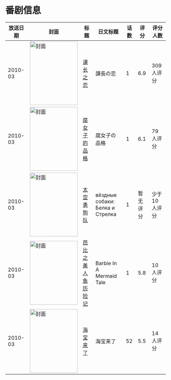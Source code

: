 # 番剧信息

|放送日期|封面|标题|日文标题|话数|评分|评分人数|
|---|---|---|---|---|---|---|
|2010-03|<img src="//lain.bgm.tv/pic/cover/c/a9/c3/4871_iTI9I.jpg" alt="封面" style="width:150px;height:200px;object-fit:cover;">|[课长之恋](https://bangumi.tv/subject/4871)|課長の恋|1|6.9|309人评分|
|2010-03|<img src="//lain.bgm.tv/pic/cover/c/47/06/7033_Z6aZH.jpg" alt="封面" style="width:150px;height:200px;object-fit:cover;">|[腐女子的品格](https://bangumi.tv/subject/7033)|腐女子の品格|1|6.1|79人评分|
|2010-03|<img src="//lain.bgm.tv/pic/cover/c/ff/64/146148_2928U.jpg" alt="封面" style="width:150px;height:200px;object-fit:cover;">|[太空勇狗队](https://bangumi.tv/subject/146148)|вёздные собаки: Белка и Стрелка|1|暂无评分|少于10人评分|
|2010-03|<img src="//lain.bgm.tv/pic/cover/c/e2/1f/116161_h0tTf.jpg" alt="封面" style="width:150px;height:200px;object-fit:cover;">|[芭比之美人鱼历险记](https://bangumi.tv/subject/116161)|Barbie In A Mermaid Tale|1|5.8|10人评分|
|2010-03|<img src="//lain.bgm.tv/pic/cover/c/7b/b6/465408_8TN9e.jpg" alt="封面" style="width:150px;height:200px;object-fit:cover;">|[海宝来了](https://bangumi.tv/subject/465408)|海宝来了|52|5.5|14人评分|
